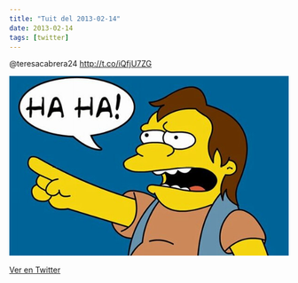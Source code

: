 ```yaml
---
title: "Tuit del 2013-02-14"
date: 2013-02-14
tags: [twitter]
---
```


@teresacabrera24 http://t.co/iQfjU7ZG

![Imagen](/assets/images/302140453657141249-BDFrJE0CYAASyTo.jpg)

[Ver en Twitter](https://twitter.com/i/web/status/302140453657141249)
